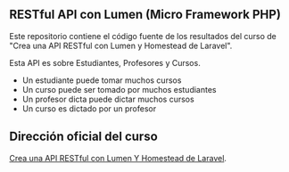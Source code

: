 ## RESTful API con Lumen (Micro Framework PHP)

Este repositorio contiene el código fuente de los resultados del curso de "Crea una API RESTful con Lumen y Homestead de Laravel".

Esta API es sobre Estudiantes, Profesores y Cursos.

- Un estudiante puede tomar muchos cursos
- Un curso puede ser tomado por muchos estudiantes
- Un profesor dicta puede dictar muchos cursos
- Un curso es dictado por un profesor

## Dirección oficial del curso

[Crea una API RESTful con Lumen Y Homestead de Laravel](https://www.udemy.com/api-restful-lumen-homestead-laravel/?couponCode=git).
